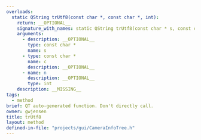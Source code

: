 ```yaml
---
overloads:
  static QString trUtf8(const char *, const char *, int):
    return: __OPTIONAL__
    signature_with_names: static QString trUtf8(const char * s, const char * c, int n)
    arguments:
      - description: __OPTIONAL__
        type: const char *
        name: s
      - type: const char *
        name: c
        description: __OPTIONAL__
      - name: n
        description: __OPTIONAL__
        type: int
    description: __MISSING__
tags:
  - method
brief: QT auto-generated function. Don't directly call.
owner: gwjensen
title: trUtf8
layout: method
defined-in-file: "projects/gui/CameraInfoTree.h"
---
```

